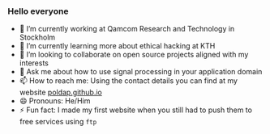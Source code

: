 ### Hello everyone

- 🔭 I’m currently working at Qamcom Research and Technology in Stockholm
- 🌱 I’m currently learning more about ethical hacking at KTH
- 👯 I’m looking to collaborate on open source projects aligned with my interests
- 💬 Ask me about how to use signal processing in your application domain
- 📫 How to reach me: Using the contact details you can find at my website [poldap.github.io](https://poldap.github.io)
- 😄 Pronouns: He/Him
- ⚡ Fun fact: I made my first website when you still had to push them to free services using `ftp` 


